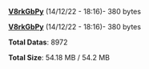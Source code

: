 [**V8rkGbPy**](/data/V8rkGbPy.txt) (14/12/22 - 18:16)- 380 bytes

[**V8rkGbPy**](/data/V8rkGbPy.txt) (14/12/22 - 18:16)- 380 bytes

**Total Datas**: 8972

**Total Size**: 54.18 MB / 54.2 MB